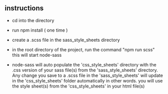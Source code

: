 ## instructions ##

* cd into the directory
* run npm install   ( one time )

* create a .scss file in the sass_style_sheets directory
* in the root directory of the project, run the command "npm run scss" this will start node-sass
* node-sass will auto populate the 'css_style_sheets' directory with the .css version of your sass file(s) from the 'sass_style_sheets' directory. Any change you save to a .scss file in the 'sass_style_sheets' will update in the 'css_style_sheets' folder automatically in other words. you will use the style sheet(s) from the 'css_style_sheets' in your html file(s)